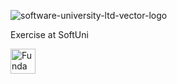 ![software-university-ltd-vector-logo](https://user-images.githubusercontent.com/78408524/170858705-b4a85e10-ea3d-4f76-87f7-347b5d51a15b.png)

Exercise at SoftUni

[<img src='https://cdn.jsdelivr.net/npm/simple-icons@3.0.1/icons/icloud.svg' alt='Fundamentals Module(Certificate)' height='40'>](https://softuni.bg/certificates/details/111558/92a94dac)  
